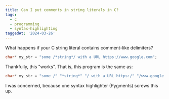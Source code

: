 ```yaml
---
title: Can I put comments in string literals in C?
tags:
  - c
  - programming
  - syntax-highlighting
taggedAt: '2024-03-26'
---
```


What happens if your C string literal contains comment-like delimiters?

```c
char* my_str = "some /*string*/ with a URL https://www.google.com";
```

Thankfully, this "works". That is, this program is the same as:

```c
char* my_str = "some /" "*string*" "/ with a URL https:/" "/www.google.com";
```

I was concerned, because one syntax highlighter (Pygments) screws this up.
